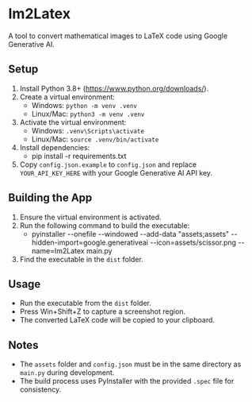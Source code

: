 # Im2Latex

A tool to convert mathematical images to LaTeX code using Google Generative AI.

## Setup
1. Install Python 3.8+ (https://www.python.org/downloads/).
2. Create a virtual environment:
   - Windows: `python -m venv .venv`
   - Linux/Mac: `python3 -m venv .venv`
3. Activate the virtual environment:
   - Windows: `.venv\Scripts\activate`
   - Linux/Mac: `source .venv/bin/activate`
4. Install dependencies:
   - pip install -r requirements.txt
5. Copy `config.json.example` to `config.json` and replace `YOUR_API_KEY_HERE` with your Google Generative AI API key.

## Building the App
1. Ensure the virtual environment is activated.
2. Run the following command to build the executable:
   - pyinstaller --onefile --windowed --add-data "assets;assets" --hidden-import=google.generativeai --icon=assets/scissor.png --name=Im2Latex main.py
3. Find the executable in the `dist` folder.

## Usage
- Run the executable from the `dist` folder.
- Press Win+Shift+Z to capture a screenshot region.
- The converted LaTeX code will be copied to your clipboard.

## Notes
- The `assets` folder and `config.json` must be in the same directory as `main.py` during development.
- The build process uses PyInstaller with the provided `.spec` file for consistency.